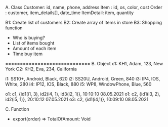 A. Class
Customer: id, name, phone, address
Item    : id, os, color, cost
Order : customer, item_details[], date_time
ItemDetail: item, quantity

B1: Create list of customers 
B2: Create array of items in store
B3: Shopping function
+ Who is buying?
+ List of items bought
+ Amount of each item
+ Time buy item

=============================
B. Object
c1: KH1, Adam, 123, New York
C2: KH2, Eva, 234, California

i1: SS10+, Android, Black, 620
i2: SS20U, Android, Green, 840
i3: IP4, IOS, White, 280
i4: IP12, IOS, Black, 880
i5: WP8, WindowPhone, Blue, 560

o1: c1, {id1(i1, 3), id2(i4, 1), id3(i2, 1)}, 10:10:10 08.05.2021
o1: c2, {id1(i3, 2), id2(i5, 1)}, 20:10:12 07.05.2021
o3: c2, {id1(i4,1)}, 10:09:10 08.05.2021 

C. Function
+ export(order) => TotalOfAmount: Void